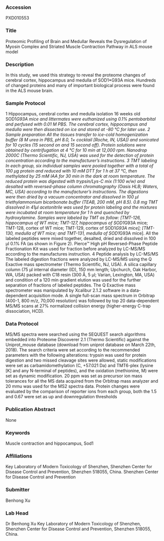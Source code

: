 ### Accession
PXD010553

### Title
Proteomic Profiling of Brain and Medullar Reveals the Dysregulation of Myosin Complex and Striated Muscle Contraction Pathway in ALS mouse model

### Description
In this study, we used this strategy to reveal the proteome changes of cerebral cortex, hippocampus and medulla of SOD1*G93A mice. Hundreds of changed proteins and many of important biological process were found in the ALS mouse brain.

### Sample Protocol
1 Hippocampus, cerebral cortex and medulla isolation 16 weeks old SOD1*G93A mice and littermates were euthanized using 0.1% pentobarbital and perfused with 0.01 M PBS. The cerebral cortex, hippocampus and medulla were then dissected on ice and stored at -80 °C for later use.  2 Sample preparation All the tissues transfer to ice-cold homogenization buffer (8 M urea in PBS, pH 8.0, 1× cocktail [Roche, IN, USA]) and sonicated for 10 cycles (15 second on and 15 second off). Protein solutions were obtained by centrifugation at 4 °C for 10 min at 12,000 rpm. Nanodrop 2000C (Thermo Scientific, NJ, USA) was used for the detection of protein concentration according to the manufacturer’s instructions.  3 TMT labeling In each group, six individual samples were pooled together with a total of 100 µg protein and reduced with 10 mM DTT for 1 h at 37 °C, then methylated by 25 mM IAA for 30 min in the dark at room temperature. The reduced protein was digested with trypsin/Lys-C mix (1:100 w/w) and desalted with reversed-phase column chromatography (Oasis HLB; Waters, MC, USA) according to the manufacturer’s instructions. The digestions were then dried by a vacuum concentrator and dissolved in 100 μl triethylammonium bicarbonate buffer (TEAB, 200 mM, pH 8.5). 0.8 mg TMT dissolved in 41μl acetonitrile was used for protein labeling and the mixtures were incubated at room temperature for 1 h and quenched by hydroxylamine. Samples were labeled by TMT as follow: [TMT-126, hippocampus of WT mice; TMT-127, hippocampus of SOD1*G93A mice; TMT-128, cortex of WT mice; TMT-129, cortex of SOD1*G93A mice]; [TMT-130, medulla of WT mice; and TMT-131, medulla of SOD1*G93A mice]. All the labeled peptides were mixed together, desalted, dried and dissolved in 100 μl 0.1% FA (as shown in Figure 2). Pierce™ High pH Reversed-Phase Peptide Fractionation Kit was used for fraction before analyzed by LC-MS/MS according to the manufactures instruction.    4 Peptide analysis by LC-MS/MS The labeled digestion fractions were analyzed by LC-MS/MS using the Q Exactive mass spectrometer (Thermo Scientific, NJ, USA). A silica capillary column (75 μl internal diameter (ID), 150 mm length; Upchurch, Oak Harbor, WA, USA) packed with C18 resin (300 Å, 5 μl; Varian, Lexington, MA, USA) and condition of a 120 min gradient elution was used for the further separation of fractions of labeled peptides. The Q Exactive mass spectrometer was manipulated by Xcalibur 2.1.2 software in a data-dependent acquisition mode. A single full-scan mass spectrum in Orbitrap (400-1, 800 m/z, 70,000 resolution) was followed by top 20 data-dependent MS/MS scans at 27% normalized collision energy (higher-energy C-trap dissociation, HCD).

### Data Protocol
MS/MS spectra were searched using the SEQUEST search algorithms embedded into Proteome Discoverer 2.1 (Thermo Scientific) against the Uniprot_mouse database (download from uniprot database on March 22th, 2018). The search criteria were set according to the recommended parameters with the following alterations: trypsin was used for protein digestion and two missed cleavage sites were allowed, static modifications were set as carbamidomethylation (C, +57.021 Da) and TMT6-plex (lysine [K] and any N-terminal of peptides), and the oxidation (methionine, M) were set as dynamic modification. 20 ppm was set as precursor ion mass tolerances for all the MS data acquired from the Orbitrap mass analyzer and 20 mmu was used for the MS2 spectra data. Protein changes were evaluated by the comparison of reporter ions from each group, both the 1.5 and 0.67 were set as up and downregulation thresholds

### Publication Abstract
None

### Keywords
Muscle contraction and hippocampus, Sod1

### Affiliations
Key Laboratory of Modern Toxicology of Shenzhen, Shenzhen Center for Disease Control and Prevention, Shenzhen 518055, China.
Shenzhen Center for Disease Control and Prevention

### Submitter
Benhong Xu

### Lab Head
Dr Benhong Xu
Key Laboratory of Modern Toxicology of Shenzhen, Shenzhen Center for Disease Control and Prevention, Shenzhen 518055, China.


